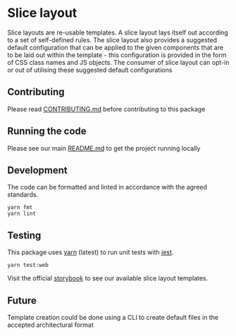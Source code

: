 # Slice layout

Slice layouts are re-usable templates. A slice layout lays itself out according to a
set of self-defined rules. The slice layout also provides a suggested default
configuration that can be applied to the given components that are to be laid
out within the template - this configuration is provided in the form of CSS
class names and JS objects. The consumer of
slice layout can opt-in or out of utilising these suggested default configurations

## Contributing

Please read [CONTRIBUTING.md](./CONTRIBUTING.md) before contributing to this
package

## Running the code

Please see our main [README.md](../README.md) to get the project running locally

## Development

The code can be formatted and linted in accordance with the agreed standards.

```
yarn fmt
yarn lint
```

## Testing

This package uses [yarn](https://yarnpkg.com) (latest) to run unit tests with [jest](https://facebook.github.io/jest/).

```
yarn test:web
```

Visit the official
[storybook](http://components.thetimes.co.uk/?selectedKind=Primitives%2FSlice&selectedStory=Default%20template%20with%20one%20item&full=0&addons=1&stories=1&panelRight=0&addonPanel=storybooks%2Fstorybook-addon-knobs)
to see our available slice layout templates.

## Future

Template creation could be done using a CLI to create default files in the
accepted architectural format
